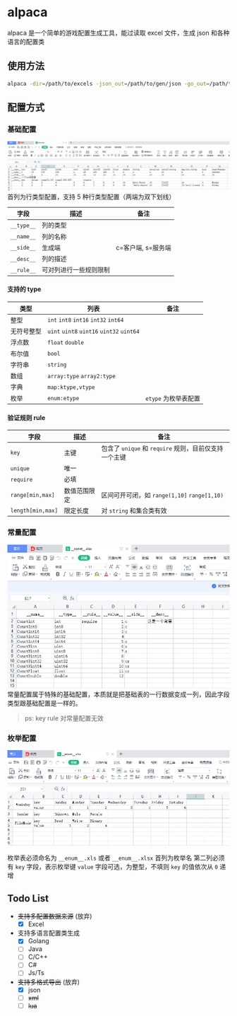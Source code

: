 # alpaca

alpaca 是一个简单的游戏配置生成工具，能过读取 excel 文件，生成 json 和各种语言的配置类

## 使用方法

```bash
alpaca -dir=/path/to/excels -json_out=/path/to/gen/json -go_out=/path/to/gen/go
```

## 配置方式

### 基础配置

![基础配置](assets/base.png)
首列为行类型配置，支持 5 种行类型配置（两端为双下划线）

|字段|描述|备注
|-|-|-
|`__type__`|列的类型|&nbsp;
|`__name__`|列的名称|&nbsp;
|`__side__`|生成端|c=客户端, s=服务端
|`__desc__`|列的描述|&nbsp;
|`__rule__`|可对列进行一些规则限制|&nbsp;

#### 支持的 type

|类型|列表|备注
|-|-|-
|整型|`int` `int8` `int16` `int32` `int64`|&nbsp;
|无符号整型|`uint` `uint8` `uint16` `uint32` `uint64`|&nbsp;
|浮点数|`float` `double`|&nbsp;
|布尔值|`bool`|&nbsp;
|字符串|`string`|&nbsp;
|数组|`array:type` `array2:type`|&nbsp;
|字典|`map:ktype,vtype`|&nbsp;
|枚举|`enum:etype`|`etype` 为枚举表配置

#### 验证规则 rule

|字段|描述|备注
|-|-|-
|`key`|主键|包含了 `unique` 和 `require` 规则，目前仅支持一个主键
|`unique`|唯一|&nbsp;
|`require`|必填|&nbsp;
|`range[min,max]`|数值范围限定|区间可开可闭，如 `range(1,10]` `range[1,10)`
|`length[min,max]`|限定长度|对 `string` 和集合类有效

### 常量配置

![常量配置](assets/const.png)
常量配置属于特殊的基础配置，本质就是把基础表的一行数据变成一列，因此字段类型跟基础配置是一样的。

> ps: key rule 对常量配置无效

### 枚举配置

![枚举配置](assets/enum.png)

枚举表必须命名为 `__enum__.xls` 或者 `__enum__.xlsx`
首列为枚举名
第二列必须有 `key` 字段，表示枚举键
`value` 字段可选，为整型，不填则 `key` 的值依次从 `0` 递增

## Todo List

- ~~支持多配置数据来源~~ (放弃)
  - [x] Excel
- 支持多语言配置类生成
  - [x] Golang
  - [ ] Java
  - [ ] C/C++
  - [ ] C#
  - [ ] Js/Ts
- ~~支持多格式导出~~ (放弃)
  - [x] json
  - [ ] ~~xml~~
  - [ ] ~~lua~~
